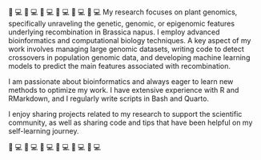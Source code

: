 🧬            💻            🧬            💻            🧬            💻            🧬            💻            🧬            💻            🧬            💻 
 My research focuses on plant genomics, specifically unraveling the genetic, genomic, or epigenomic features underlying recombination in Brassica napus. I employ advanced bioinformatics and computational biology techniques. A key aspect of my work involves managing large genomic datasets, writing code to detect crossovers in population genomic data, and developing machine learning models to predict the main features associated with recombination.

I am passionate about bioinformatics and always eager to learn new methods to optimize my work. I have extensive experience with R and RMarkdown, and I regularly write scripts in Bash and Quarto.

I enjoy sharing projects related to my research to support the scientific community, as well as sharing code and tips that have been helpful on my self-learning journey.

🧬            💻            🧬            💻            🧬            💻            🧬            💻            🧬            💻            🧬            💻
